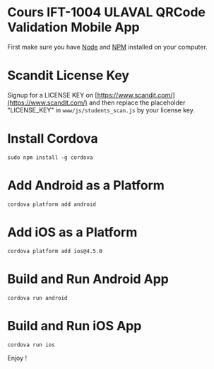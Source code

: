 Cours IFT-1004 ULAVAL QRCode Validation Mobile App
====

First make sure you have [Node](https://nodejs.org/en/) and [NPM](https://www.npmjs.com/) installed on your computer.

# Scandit License Key
Signup for a LICENSE KEY on [https://www.scandit.com/](https://www.scandit.com/) and then replace the placeholder "LICENSE_KEY" in ```www/js/students_scan.js``` by your license key.

# Install Cordova
```sudo npm install -g cordova```

# Add Android as a Platform
```cordova platform add android```

# Add iOS as a Platform
```cordova platform add ios@4.5.0```

# Build and Run Android App
```cordova run android```

# Build and Run iOS App
```cordova run ios```

Enjoy !
